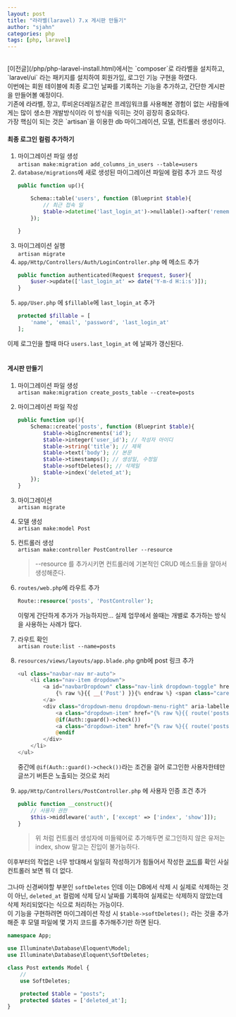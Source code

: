 ```yaml
---
layout: post
title: "라라벨(laravel) 7.x 게시판 만들기"
author: "sjahn"
categories: php
tags: [php, laravel]
---
```



<br>
[이전글](/php/php-laravel-install.html)에서는 `composer`로 라라벨을 설치하고, 
`laravel/ui` 라는 패키지를 설치하여 회원가입, 로그인 기능 구현을 하였다.  
<br>
이번에는 회원 테이블에 최종 로그인 날짜를 기록하는 기능을 추가하고, 간단한 게시판을 만들어볼 예정이다.  
<br>
기존에 라라벨, 장고, 루비온더레일즈같은 프레임워크를 사용해본 경험이 없는 사람들에게는 많이 생소한 개발방식이라 이 방식을 익히는 것이 굉장히 중요하다.  
<br>
가장 핵심이 되는 것은 `artisan`을 이용한 db 마이그레이션, 모델, 컨트롤러 생성이다.  
<br>

#### 최종 로그인 컬럼 추가하기
1. 마이그레이션 파일 생성  
    `artisan make:migration add_columns_in_users --table=users`
2. `database/migrations`에 새로 생성된 마이그레이션 파일에 컬럼 추가 코드 작성
    ```php
    public function up(){

        Schema::table('users', function (Blueprint $table){
            // 최근 접속 일
            $table->datetime('last_login_at')->nullable()->after('remember_token');
        });

    }
    ```
3. 마이그레이션 실행  
    `artisan migrate`
4. `app/Http/Controllers/Auth/LoginController.php` 에 메소드 추가
    ```php
    public function authenticated(Request $request, $user){
        $user->update(['last_login_at' => date('Y-m-d H:i:s')]);
    }
    ```
5. `app/User.php` 에 `$fillable`에 `last_login_at` 추가
    ```php
    protected $fillable = [
        'name', 'email', 'password', 'last_login_at'
    ];
    ```

이제 로그인을 할때 마다 `users.last_login_at` 에 날짜가 갱신된다.
<br>
<br>

#### 게시판 만들기

1. 마이그레이션 파일 생성  
    `artisan make:migration create_posts_table --create=posts`

2. 마이그레이션 파일 작성
    ```php
    public function up(){
        Schema::create('posts', function (Blueprint $table){
            $table->bigIncrements('id');
            $table->integer('user_id'); // 작성자 아이디
            $table->string('title'); // 제목
            $table->text('body'); // 본문
            $table->timestamps(); // 생성일, 수정일
            $table->softDeletes(); // 삭제일
            $table->index('deleted_at');
        });
    }
    ```

3. 마이그레이션  
    `artisan migrate`

4. 모델 생성  
    `artisan make:model Post`

5. 컨트롤러 생성  
    `artisan make:controller PostController --resource`
    > --resource 를 추가시키면 컨트롤러에 기본적인 CRUD 메소드들을 알아서 생성해준다.

6. `routes/web.php`에 라우트 추가
    ```php
    Route::resource('posts', 'PostController');
    ```
    이렇게 간단하게 추가가 가능하지만... 실제 업무에서 쓸때는 개별로 추가하는 방식을 사용하는 사례가 많다.

7. 라우트 확인  
    `artisan route:list --name=posts`

8. `resources/views/layouts/app.blade.php` gnb에 post 링크 추가
    ```php
    <ul class="navbar-nav mr-auto">
        <li class="nav-item dropdown">
            <a id="navbarDropdown" class="nav-link dropdown-toggle" href="#" role="button" data-toggle="dropdown" aria-haspopup="true" aria-expanded="false" v-pre>
                {% raw %}{{ __('Post') }}{% endraw %} <span class="caret"></span>
            </a>
            <div class="dropdown-menu dropdown-menu-right" aria-labelledby="navbarDropdown">
                <a class="dropdown-item" href="{% raw %}{{ route('posts.index') }}{% endraw %}">{% raw %}{{ __('List') }}{% endraw %}</a>
                @if(Auth::guard()->check())
                <a class="dropdown-item" href="{% raw %}{{ route('posts.create') }}{% endraw %}">{% raw %}{{ __('Write') }}{% endraw %}</a>
                @endif
            </div>
        </li>
    </ul>
    ```
    중간에 `@if(Auth::guard()->check())`라는 조건을 걸어 로그인한 사용자한테만 글쓰기 버튼은 노출되는 것으로 처리

9. `app/Http/Controllers/PostController.php` 에 사용자 인증 조건 추가
    ```php
    public function __construct(){
        // 사용자 권한
        $this->middleware('auth', ['except' => ['index', 'show']]);
    }
    ```
    > 위 처럼 컨트롤러 생성자에 미들웨어로 추가해두면 로그인하지 않은 유저는 index, show 말고는 진입이 불가능하다.

이후부터의 작업은 너무 방대해서 일일히 작성하기가 힘들어서 작성한 [코드](https://github.com/asj214/sjahn.homestead.test/blob/master/app/Http/Controllers/PostController.php)를 확인 사실 컨트롤러 보면 뭐 더 없다.  
<br>
그나마 신경써야할 부분인 `softDeletes` 인데 이는 DB에서 삭제 시 실제로 삭제하는 것이 아닌, `deleted_at` 컬럼에 삭제 당시 날짜를 기록하여
실제로는 삭제하지 않았는데 삭제 처리되었다는 식으로 처리하는 가능이다.  
이 기능을 구현하려면 마이그레이션 작성 시 `$table->softDeletes();` 라는 것을 추가해준 후 모델 파일에 몇 가지 코드를 추가해주기만 하면 된다.  

```php
namespace App;

use Illuminate\Database\Eloquent\Model;
use Illuminate\Database\Eloquent\SoftDeletes;

class Post extends Model {
    //
    use SoftDeletes;

    protected $table = "posts";
    protected $dates = ['deleted_at'];
}
```
